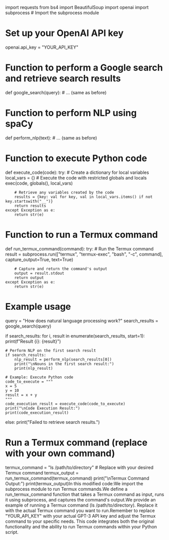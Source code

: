 import requests
from bs4 import BeautifulSoup
import openai
import subprocess  # Import the subprocess module

# Set up your OpenAI API key
openai.api_key = "YOUR_API_KEY"

# Function to perform a Google search and retrieve search results
def google_search(query):
    # ... (same as before)

# Function to perform NLP using spaCy
def perform_nlp(text):
    # ... (same as before)

# Function to execute Python code
def execute_code(code):
    try:
        # Create a dictionary for local variables
        local_vars = {}
        # Execute the code with restricted globals and locals
        exec(code, globals(), local_vars)
        
        # Retrieve any variables created by the code
        results = {key: val for key, val in local_vars.items() if not key.startswith("__")}
        return results
    except Exception as e:
        return str(e)

# Function to run a Termux command
def run_termux_command(command):
    try:
        # Run the Termux command
        result = subprocess.run(["termux", "termux-exec", "bash", "-c", command], capture_output=True, text=True)
        
        # Capture and return the command's output
        output = result.stdout
        return output
    except Exception as e:
        return str(e)

# Example usage
query = "How does natural language processing work?"
search_results = google_search(query)

if search_results:
    for i, result in enumerate(search_results, start=1):
        print(f"Result {i}: {result}")

    # Perform NLP on the first search result
    if search_results:
        nlp_result = perform_nlp(search_results[0])
        print("\nNouns in the first search result:")
        print(nlp_result)

    # Example: Execute Python code
    code_to_execute = """
    x = 5
    y = 10
    result = x + y
    """
    code_execution_result = execute_code(code_to_execute)
    print("\nCode Execution Result:")
    print(code_execution_result)
else:
    print("Failed to retrieve search results.")

# Run a Termux command (replace with your own command)
termux_command = "ls /path/to/directory"  # Replace with your desired Termux command
termux_output = run_termux_command(termux_command)
print("\nTermux Command Output:")
print(termux_output)In this modified code:We import the subprocess module to run Termux commands.We define a run_termux_command function that takes a Termux command as input, runs it using subprocess, and captures the command's output.We provide an example of running a Termux command (ls /path/to/directory). Replace it with the actual Termux command you want to run.Remember to replace "YOUR_API_KEY" with your actual GPT-3 API key and adjust the Termux command to your specific needs. This code integrates both the original functionality and the ability to run Termux commands within your Python script.